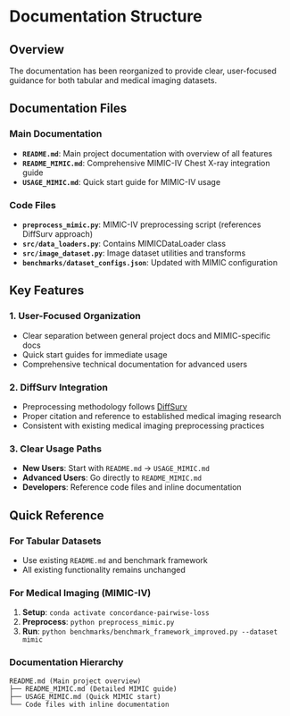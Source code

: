 # Documentation Structure

## Overview
The documentation has been reorganized to provide clear, user-focused guidance for both tabular and medical imaging datasets.

## Documentation Files

### Main Documentation
- **`README.md`**: Main project documentation with overview of all features
- **`README_MIMIC.md`**: Comprehensive MIMIC-IV Chest X-ray integration guide
- **`USAGE_MIMIC.md`**: Quick start guide for MIMIC-IV usage

### Code Files
- **`preprocess_mimic.py`**: MIMIC-IV preprocessing script (references DiffSurv approach)
- **`src/data_loaders.py`**: Contains MIMICDataLoader class
- **`src/image_dataset.py`**: Image dataset utilities and transforms
- **`benchmarks/dataset_configs.json`**: Updated with MIMIC configuration

## Key Features

### 1. **User-Focused Organization**
- Clear separation between general project docs and MIMIC-specific docs
- Quick start guides for immediate usage
- Comprehensive technical documentation for advanced users

### 2. **DiffSurv Integration**
- Preprocessing methodology follows [DiffSurv](https://github.com/andre-vauvelle/diffsurv/blob/main/src/data/preprocess/preprocess_mimic_cxr.py)
- Proper citation and reference to established medical imaging research
- Consistent with existing medical imaging preprocessing practices

### 3. **Clear Usage Paths**
- **New Users**: Start with `README.md` → `USAGE_MIMIC.md`
- **Advanced Users**: Go directly to `README_MIMIC.md`
- **Developers**: Reference code files and inline documentation

## Quick Reference

### For Tabular Datasets
- Use existing `README.md` and benchmark framework
- All existing functionality remains unchanged

### For Medical Imaging (MIMIC-IV)
1. **Setup**: `conda activate concordance-pairwise-loss`
2. **Preprocess**: `python preprocess_mimic.py`
3. **Run**: `python benchmarks/benchmark_framework_improved.py --dataset mimic`

### Documentation Hierarchy
```
README.md (Main project overview)
├── README_MIMIC.md (Detailed MIMIC guide)
├── USAGE_MIMIC.md (Quick MIMIC start)
└── Code files with inline documentation
```
